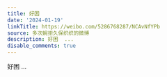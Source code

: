 ```yaml
---
title: 好困
date: '2024-01-19'
linkTitle: https://weibo.com/5286768287/NCAvNfYPb
source: 多次婉拒久保织织的微博
description: 好困  ...
disable_comments: true
---
```

好困  ...